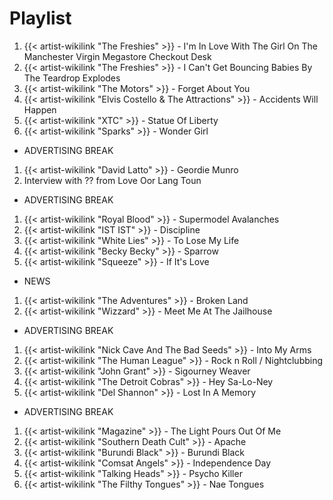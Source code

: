 # Playlist

1. {{< artist-wikilink "The Freshies" >}} - I'm In Love With The Girl On The Manchester Virgin Megastore Checkout Desk
2. {{< artist-wikilink "The Freshies" >}} - I Can't Get Bouncing Babies By The Teardrop Explodes
3. {{< artist-wikilink "The Motors" >}} - Forget About You
4. {{< artist-wikilink "Elvis Costello & The Attractions" >}} - Accidents Will Happen
5. {{< artist-wikilink "XTC" >}} - Statue Of Liberty
6. {{< artist-wikilink "Sparks" >}} - Wonder Girl

- ADVERTISING BREAK

1. {{< artist-wikilink "David Latto" >}} - Geordie Munro
2. Interview with ?? from Love Oor Lang Toun

- ADVERTISING BREAK

1. {{< artist-wikilink "Royal Blood" >}} - Supermodel Avalanches
2. {{< artist-wikilink "IST IST" >}} - Discipline
3. {{< artist-wikilink "White Lies" >}} - To Lose My Life
4. {{< artist-wikilink "Becky Becky" >}} - Sparrow
5. {{< artist-wikilink "Squeeze" >}} - If It's Love

- NEWS

1. {{< artist-wikilink "The Adventures" >}} - Broken Land
2. {{< artist-wikilink "Wizzard" >}} - Meet Me At The Jailhouse

- ADVERTISING BREAK

1. {{< artist-wikilink "Nick Cave And The Bad Seeds" >}} - Into My Arms
2. {{< artist-wikilink "The Human League" >}} - Rock n Roll / Nightclubbing
3. {{< artist-wikilink "John Grant" >}} - Sigourney Weaver
4. {{< artist-wikilink "The Detroit Cobras" >}} - Hey Sa-Lo-Ney
5. {{< artist-wikilink "Del Shannon" >}} - Lost In A Memory

- ADVERTISING BREAK

1. {{< artist-wikilink "Magazine" >}} - The Light Pours Out Of Me
2. {{< artist-wikilink "Southern Death Cult" >}} - Apache
3. {{< artist-wikilink "Burundi Black" >}} - Burundi Black
4. {{< artist-wikilink "Comsat Angels" >}} - Independence Day
5. {{< artist-wikilink "Talking Heads" >}} - Psycho Killer
6. {{< artist-wikilink "The Filthy Tongues" >}} - Nae Tongues
